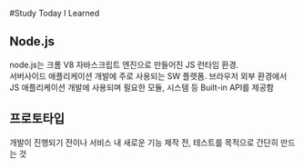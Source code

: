 #Study
Today I Learned


## Node.js
node.js는 크롬 V8 자바스크립트 엔진으로 만들어진 JS 런타임 환경.  
서버사이드 애플리케이션 개발에 주로 사용되는 SW 플랫폼.
브라우저 외부 환경에서 JS 애플리케이션 개발에 사용되며 필요한 모듈, 시스템 등 Built-in API를 제공함


## 프로토타입
개발이 진행되기 전이나 서비스 내 새로운 기능 제작 전, 테스트를 목적으로 간단히 만드는 것
